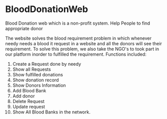 # BloodDonationWeb
Blood Donation web which is a non-profit system. Help People to find appropriate donor

The website solves the blood requirement problem in which whenever needy needs a blood it request in a website and all the donors will see their requirement. To solve this problem, we also take the NGO's to took part in our platform inorder to fulfilled the requirement.
Functions included:

1. Create a Request done by needy
2. Show all Requests
3. Show fulfilled donations
4. Show donation record
5. Show Donors Information
6. Add Blood Bank
7. Add donor
8. Delete Request
9. Update request
10. Show All Blood Banks in the network.
